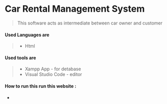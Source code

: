 # Car Rental Management System

> This  software acts as intermediate between car owner and customer


#### Used Languages are 
> * Html 
> 


#### Used tools are 
> * Xampp App          - for detabase
> * Visual Studio Code  - editor

#### How to run this run this website :

*
